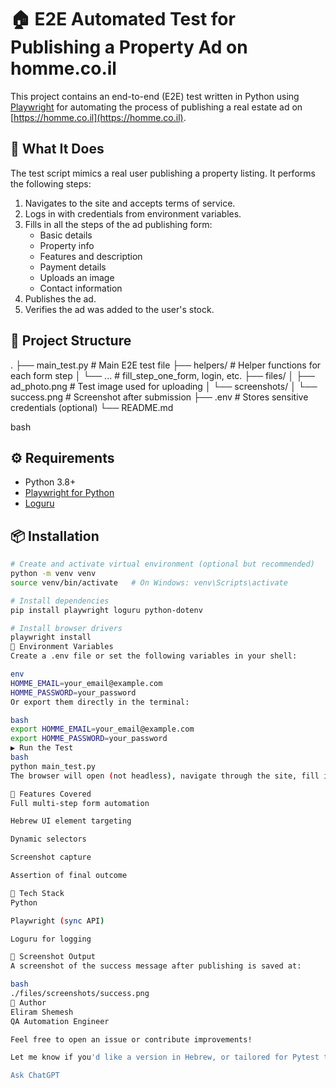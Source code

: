 # 🏠 E2E Automated Test for Publishing a Property Ad on homme.co.il

This project contains an end-to-end (E2E) test written in Python using [Playwright](https://playwright.dev/python/) for automating the process of publishing a real estate ad on [https://homme.co.il](https://homme.co.il).

## 📸 What It Does

The test script mimics a real user publishing a property listing. It performs the following steps:

1. Navigates to the site and accepts terms of service.
2. Logs in with credentials from environment variables.
3. Fills in all the steps of the ad publishing form:
   - Basic details
   - Property info
   - Features and description
   - Payment details
   - Uploads an image
   - Contact information
4. Publishes the ad.
5. Verifies the ad was added to the user's stock.

## 📂 Project Structure

.
├── main_test.py # Main E2E test file
├── helpers/ # Helper functions for each form step
│ └── ... # fill_step_one_form, login, etc.
├── files/
│ ├── ad_photo.png # Test image used for uploading
│ └── screenshots/
│ └── success.png # Screenshot after submission
├── .env # Stores sensitive credentials (optional)
└── README.md

bash

## ⚙️ Requirements

- Python 3.8+
- [Playwright for Python](https://playwright.dev/python/)
- [Loguru](https://github.com/Delgan/loguru)

## 📦 Installation

```bash
# Create and activate virtual environment (optional but recommended)
python -m venv venv
source venv/bin/activate   # On Windows: venv\Scripts\activate

# Install dependencies
pip install playwright loguru python-dotenv

# Install browser drivers
playwright install
🔐 Environment Variables
Create a .env file or set the following variables in your shell:

env
HOMME_EMAIL=your_email@example.com
HOMME_PASSWORD=your_password
Or export them directly in the terminal:

bash
export HOMME_EMAIL=your_email@example.com
export HOMME_PASSWORD=your_password
▶️ Run the Test
bash
python main_test.py
The browser will open (not headless), navigate through the site, fill in the forms, and complete the ad publishing flow.

🧪 Features Covered
Full multi-step form automation

Hebrew UI element targeting

Dynamic selectors

Screenshot capture

Assertion of final outcome

🧰 Tech Stack
Python

Playwright (sync API)

Loguru for logging

📸 Screenshot Output
A screenshot of the success message after publishing is saved at:

bash
./files/screenshots/success.png
👤 Author
Eliram Shemesh
QA Automation Engineer

Feel free to open an issue or contribute improvements!

Let me know if you'd like a version in Hebrew, or tailored for Pytest test runners.

Ask ChatGPT
